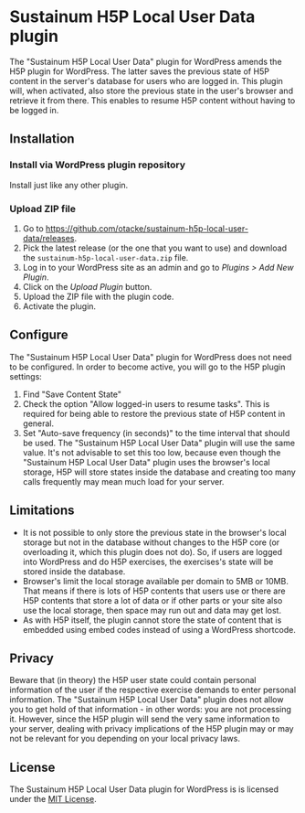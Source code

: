 # Sustainum H5P Local User Data plugin
The "Sustainum H5P Local User Data" plugin for WordPress amends the H5P plugin for WordPress. The latter saves the previous state of H5P content in the server's database for users who are logged in. This plugin will, when activated, also store the previous state in the user's browser and retrieve it from there. This enables to resume H5P content without having to be logged in.

## Installation

### Install via WordPress plugin repository
Install just like any other plugin.

### Upload ZIP file ###
1. Go to https://github.com/otacke/sustainum-h5p-local-user-data/releases.
2. Pick the latest release (or the one that you want to use) and download the `sustainum-h5p-local-user-data.zip` file.
3. Log in to your WordPress site as an admin and go to _Plugins > Add New Plugin_.
4. Click on the _Upload Plugin_ button.
5. Upload the ZIP file with the plugin code.
6. Activate the plugin.

## Configure
The "Sustainum H5P Local User Data" plugin for WordPress does not need to be configured. In order to become active, you will go to the H5P plugin settings:
1. Find "Save Content State"
2. Check the option "Allow logged-in users to resume tasks". This is required for being able to restore the previous state of H5P content in general.
3. Set "Auto-save frequency (in seconds)" to the time interval that should be used. The "Sustainum H5P Local User Data" plugin will use the same value. It's not advisable to set this too low, because even though the "Sustainum H5P Local User Data" plugin uses the browser's local storage, H5P will store states inside the database and creating too many calls frequently may mean much load for your server.

## Limitations
- It is not possible to only store the previous state in the browser's local storage but not in the database without changes to the H5P core (or overloading it, which this plugin does not do). So, if users are logged into WordPress and do H5P exercises, the exercises's state will be stored inside the database.
- Browser's limit the local storage available per domain to 5MB or 10MB. That means if there is lots of H5P contents that users use or there are H5P contents that store a lot of data or if other parts or your site also use the local storage, then space may run out and data may get lost.
- As with H5P itself, the plugin cannot store the state of content that is embedded using embed codes instead of using a WordPress shortcode.

## Privacy
Beware that (in theory) the H5P user state could contain personal information of the user if the respective exercise demands to enter personal information. The "Sustainum H5P Local User Data" plugin does not allow you to get hold of that information - in other words: you are not processing it. However, since the H5P plugin will send the very same information to your server, dealing with privacy implications of the H5P plugin may or may not be relevant for you depending on your local privacy laws.

## License
The Sustainum H5P Local User Data plugin for WordPress is is licensed under the [MIT License](https://github.com/otacke/sustainum-h5p-local-user-data/blob/master/LICENSE).
